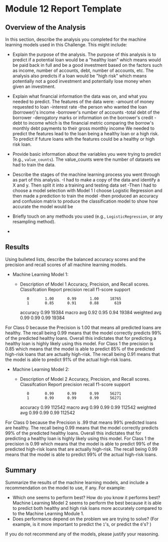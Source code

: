 # Module 12 Report Template

## Overview of the Analysis

In this section, describe the analysis you completed for the machine learning models used in this Challenge. This might include:

* Explain the purpose of the analysis.
  The purpose of this analysis is to predict if a potential loan would be a "healthy loan" which means would be paid back in full and be a good investment based on the factors such as income, number of accounts, debt, number of accounts, etc. The analysis also predicts if a loan would be "high risk" which means potentially not a good investment and potentially lose money when given an investment. 
* Explain what financial information the data was on, and what you needed to predict.
  The features of the data were:
  -amount of money requested to loan
  -interest rate
  -the person who wanted the loan (borrower)'s income
  -borrower's number of accounts
  -total debt of the borrower
  -derogatory marks or information on the borrower's credit
  -debt to income which is the financial metric comparing the borrow's monthly debt payments to their gross monthly income 
  We needed to predict the features lead to the loan being a healthy loan or a high risk. To predict if future loans with the features could be a healthy or high risk loan. 
* Provide basic information about the variables you were trying to predict (e.g., `value_counts`).
The value_counts were the number of datasets we had to train the data. 
* Describe the stages of the machine learning process you went through as part of this analysis.
-I had to make a copy of the data and identify a X and y.  Then split it into a training and testing data set
-Then I had to choose a model selection with Model 1 I choose Logistic Regression and then made a prediction to train the model 
-then produced an accuracy and confusion matrix to produce the classification model to show how accurate the model would be 


* Briefly touch on any methods you used (e.g., `LogisticRegression`, or any resampling method).
-


## Results

Using bulleted lists, describe the balanced accuracy scores and the precision and recall scores of all machine learning models.

* Machine Learning Model 1:
  * Description of Model 1 Accuracy, Precision, and Recall scores.
Classifcation Report
              precision    recall  f1-score   support

           0       1.00      0.99      1.00     18765
           1       0.85      0.91      0.88       619

    accuracy                           0.99     19384
   macro avg       0.92      0.95      0.94     19384
weighted avg       0.99      0.99      0.99     19384

For Class 0 because the Precision is 1.00 that means all predicted loans are healthy. The recall being 0.99 means that the model correctly predicts 99% of the predicted healthy loans. Overall this indictates that for predicting a healthy loan is highly likely using this model. For Class 1 the precision is 0.85 which means that the model is able to predict 85% of the predicted high-risk loans that are actually high-risk. The recall being 0.91 means that the model is able to predict 91% of the actual high-risk loans. 


* Machine Learning Model 2:
  * Description of Model 2 Accuracy, Precision, and Recall scores.
  Classifcation Report
              precision    recall  f1-score   support

           0       0.99      0.99      0.99     56271
           1       0.99      0.99      0.99     56271

    accuracy                           0.99    112542
   macro avg       0.99      0.99      0.99    112542
weighted avg       0.99      0.99      0.99    112542

For Class 0 because the Precision is .99 that means 99% predicted loans are healthy. The recall being 0.99 means that the model correctly predicts 99% of the predicted healthy loans. Overall this indictates that for predicting a healthy loan is highly likely using this model. For Class 1 the precision is 0.99 which means that the model is able to predict 99% of the predicted high-risk loans that are actually high-risk. The recall being 0.99 means that the model is able to predict 99% of the actual high-risk loans.

## Summary

Summarize the results of the machine learning models, and include a recommendation on the model to use, if any. For example:
* Which one seems to perform best? How do you know it performs best?
  Machine Learning Model 2 seems to perform the best because it is able to predict both healthy and high risk loans more accurately compared to to the Machine Learning Module 1. 
* Does performance depend on the problem we are trying to solve? (For example, is it more important to predict the `1`'s, or predict the `0`'s? )

If you do not recommend any of the models, please justify your reasoning.
